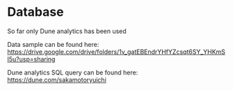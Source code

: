 # Database
So far only Dune analytics has been used

Data sample can be found here: 
https://drive.google.com/drive/folders/1v_gatEBEndrYHfYZcsqt6SY_YHKmSI5u?usp=sharing

Dune analytics SQL query can be found here:
https://dune.com/sakamotoryuichi

